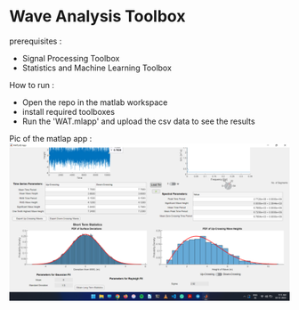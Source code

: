 # Wave Analysis Toolbox

prerequisites :
- Signal Processing Toolbox
- Statistics and Machine Learning Toolbox

How to run :
 - Open the repo in the matlab workspace
 - install required toolboxes
 - Run the 'WAT.mlapp' and upload the csv data to see the results

Pic of the matlap app :
![matlab-app-overview](Screenshot%20(178).png)
